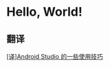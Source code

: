# Hello, World!
## 翻译
[[译]Android Studio 的一些使用技巧](https://yd1otzdx58.feishu.cn/wiki/wikcnouv1VmYhuHeOj7CJXh4dgK) 
